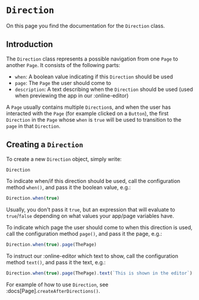 <script>
	import ViewApp from '$lib/ViewApp.svelte'
</script>

# `Direction`
On this page you find the documentation for the `Direction` class.

## Introduction
The `Direction` class represents a possible navigation from one `Page` to another `Page`. It consists of the following parts:

* `when`: A boolean value indicating if this `Direction` should be used
* `page`: The `Page` the user should come to
* `description`: A text describing when the `Direction` should be used (used when previewing the app in our :online-editor)

A `Page` usually contains multiple `Direction`s, and when the user has interacted with the `Page` (for example clicked on a `Button`), the first `Direction` in the `Page` whose `when` is `true` will be used to transition to the `page` in that `Direction`.

## Creating a `Direction`
To create a new `Direction` object, simply write:

```js
Direction
```

To indicate when/if this direction should be used, call the configuration method `when()`, and pass it the boolean value, e.g.:

```js
Direction.when(true)
```

Usually, you don't pass it `true`, but an expression that will evaluate to `true`/`false` depending on what values your app/page variables have.

To indicate which page the user should come to when this direction is used, call the configuration method `page()`, and pass it the page, e.g.:

```js
Direction.when(true).page(ThePage)
```

To instruct our :online-editor which text to show, call the configuration method `text()`, and pass it the text, e.g.:

```js
Direction.when(true).page(ThePage).text(`This is shown in the editor`)
```

For example of how to use `Direction`, see :docs[Page].`createAfterDirections()`.